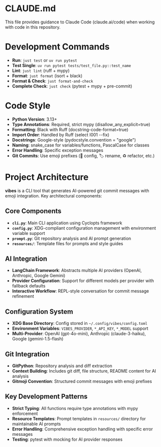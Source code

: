 # CLAUDE.md

This file provides guidance to Claude Code (claude.ai/code) when working with code in this repository.

# Development Commands

- **Run**: `just test` or `uv run pytest`
- **Test Single**: `uv run pytest tests/test_file.py::test_name`
- **Lint**: `just lint` (ruff + mypy)
- **Format**: `just format` (isort + black)
- **Format & Check**: `just format-and-check`
- **Complete Check**: `just check` (pytest + mypy + pre-commit)

# Code Style

- **Python Version**: 3.13+
- **Type Annotations**: Required, strict mypy (disallow_any_explicit=true)
- **Formatting**: Black with Ruff (docstring-code-format=true)
- **Import Order**: Handled by Ruff (select I001 --fix)
- **Docstrings**: Google-style (pydocstyle.convention = "google")
- **Naming**: snake_case for variables/functions, PascalCase for classes
- **Error Handling**: Specific exception messages
- **Git Commits**: Use emoji prefixes (🔧 config, 🏷️ rename, ♻️ refactor, etc.)

# Project Architecture

**vibes** is a CLI tool that generates AI-powered git commit messages with emoji integration. Key architectural components:

## Core Components

- **`cli.py`**: Main CLI application using Cyclopts framework
- **`config.py`**: XDG-compliant configuration management with environment variable support
- **`prompt.py`**: Git repository analysis and AI prompt generation
- **`resources/`**: Template files for prompts and style guides

## AI Integration

- **LangChain Framework**: Abstracts multiple AI providers (OpenAI, Anthropic, Google Gemini)
- **Provider Configuration**: Support for different models per provider with fallback defaults
- **Interactive Workflow**: REPL-style conversation for commit message refinement

## Configuration System

- **XDG Base Directory**: Config stored in `~/.config/vibes/config.toml`
- **Environment Variables**: `VIBES_PROVIDER`, `*_API_KEY`, `*_MODEL` support
- **Multi-Provider**: OpenAI (gpt-4o-mini), Anthropic (claude-3-haiku), Google (gemini-1.5-flash)

## Git Integration

- **GitPython**: Repository analysis and diff extraction
- **Context Building**: Includes git diff, file structure, README content for AI analysis
- **Gitmoji Convention**: Structured commit messages with emoji prefixes

## Key Development Patterns

- **Strict Typing**: All functions require type annotations with mypy enforcement
- **Resource Templates**: Prompt templates in `resources/` directory for maintainable AI prompts
- **Error Handling**: Comprehensive exception handling with specific error messages
- **Testing**: pytest with mocking for AI provider responses
